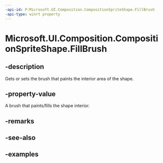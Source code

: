 ```yaml
---
-api-id: P:Microsoft.UI.Composition.CompositionSpriteShape.FillBrush
-api-type: winrt property
---
```


<!-- Property syntax.
public CompositionBrush FillBrush { get;  set; }
-->

# Microsoft.UI.Composition.CompositionSpriteShape.FillBrush

## -description

Gets or sets the brush that paints the interior area of the shape.

## -property-value

A brush that paints/fills the shape interior.

## -remarks

## -see-also

## -examples


